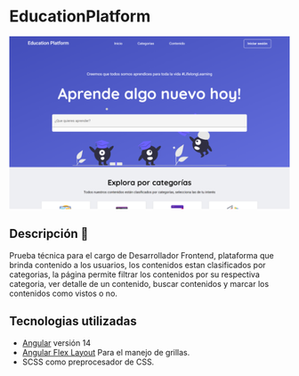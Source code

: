 # EducationPlatform

![Education Platform](./src/assets/images/captura.png)

## Descripción 📖

Prueba técnica para el cargo de Desarrollador Frontend, plataforma que brinda contenido a los usuarios, los contenidos estan clasificados por categorias, la página permite
filtrar los contenidos por su respectiva categoria, ver detalle de un contenido, buscar contenidos y marcar los contenidos como vistos o no.

## Tecnologias utilizadas

- [Angular](https://github.com/angular/angular-cli) versión 14
- [Angular Flex Layout](https://github.com/angular/flex-layout) Para el manejo de grillas.
- SCSS como preprocesador de CSS.
